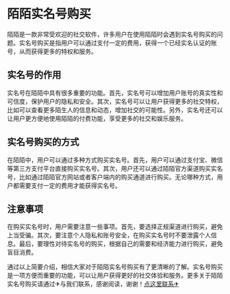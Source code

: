 # 陌陌实名号购买

陌陌是一款非常受欢迎的社交软件，许多用户在使用陌陌时会遇到实名号购买的问题。实名号购买是指用户可以通过支付一定的费用，获得一个已经实名认证的账号，从而获得更多的特权和服务。

## 实名号的作用

实名号在陌陌中具有很多重要的功能。首先，实名号可以增加用户账号的真实性和可信度，保护用户的隐私和安全。其次，实名号可以让用户获得更多的社交特权，比如可以查看更多陌生人的信息和动态，增加社交的可能性。另外，实名号还可以让用户更方便地使用陌陌的付费功能，享受更多的社交和娱乐服务。

## 实名号购买的方式

在陌陌中，用户可以通过多种方式购买实名号。首先，用户可以通过支付宝、微信等第三方支付平台直接购买实名号。其次，用户还可以通过陌陌官方渠道购买实名号，比如通过陌陌官方网站或者客户端内的购买通道进行购买。无论哪种方式，用户都需要支付一定的费用才能获得实名号。

## 注意事项

在购买实名号时，用户需要注意一些事项。首先，要选择正规渠道进行购买，避免上当受骗。其次，要注意个人隐私和账号安全，在购买实名号时不要泄露个人信息。最后，要理性对待实名号的购买，根据自己的需要和经济能力进行购买，避免盲目消费。

通过以上简要介绍，相信大家对于陌陌实名号购买有了更清晰的了解。实名号购买是一项方便而重要的功能，可以让用户获得更好的社交体验和服务。更多关于陌陌实名号购买请通过✈与我们联系，感谢阅读，谢谢！[点这里联系✈](https://add.k02.cc)